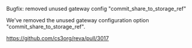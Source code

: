 Bugfix: removed unused gateway config "commit_share_to_storage_ref"

We've removed the unused gateway configuration option "commit_share_to_storage_ref".

https://github.com/cs3org/reva/pull/3017
